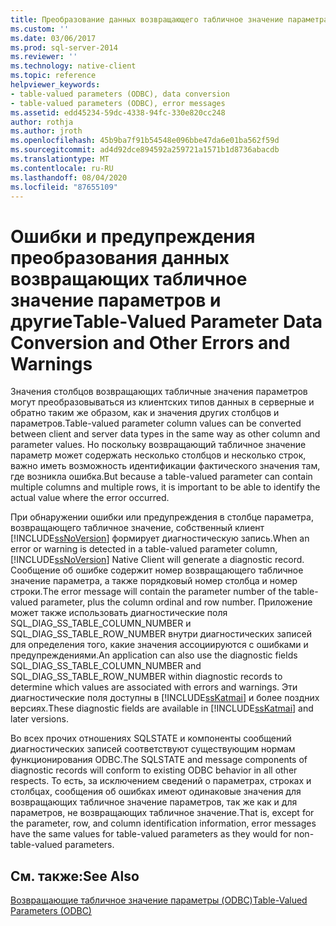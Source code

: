 ```yaml
---
title: Преобразование данных возвращающего табличное значение параметра и другие ошибки и предупреждения | Документация Майкрософт
ms.custom: ''
ms.date: 03/06/2017
ms.prod: sql-server-2014
ms.reviewer: ''
ms.technology: native-client
ms.topic: reference
helpviewer_keywords:
- table-valued parameters (ODBC), data conversion
- table-valued parameters (ODBC), error messages
ms.assetid: edd45234-59dc-4338-94fc-330e820cc248
author: rothja
ms.author: jroth
ms.openlocfilehash: 45b9ba7f91b54548e096bbe47da6e01ba562f59d
ms.sourcegitcommit: ad4d92dce894592a259721a1571b1d8736abacdb
ms.translationtype: MT
ms.contentlocale: ru-RU
ms.lasthandoff: 08/04/2020
ms.locfileid: "87655109"
---
```

# <a name="table-valued-parameter-data-conversion-and-other-errors-and-warnings"></a><span data-ttu-id="98543-102">Ошибки и предупреждения преобразования данных возвращающих табличное значение параметров и другие</span><span class="sxs-lookup"><span data-stu-id="98543-102">Table-Valued Parameter Data Conversion and Other Errors and Warnings</span></span>
  <span data-ttu-id="98543-103">Значения столбцов возвращающих табличные значения параметров могут преобразовываться из клиентских типов данных в серверные и обратно таким же образом, как и значения других столбцов и параметров.</span><span class="sxs-lookup"><span data-stu-id="98543-103">Table-valued parameter column values can be converted between client and server data types in the same way as other column and parameter values.</span></span> <span data-ttu-id="98543-104">Но поскольку возвращающий табличное значение параметр может содержать несколько столбцов и несколько строк, важно иметь возможность идентификации фактического значения там, где возникла ошибка.</span><span class="sxs-lookup"><span data-stu-id="98543-104">But because a table-valued parameter can contain multiple columns and multiple rows, it is important to be able to identify the actual value where the error occurred.</span></span>  
  
 <span data-ttu-id="98543-105">При обнаружении ошибки или предупреждения в столбце параметра, возвращающего табличное значение, собственный клиент [!INCLUDE[ssNoVersion](../../includes/ssnoversion-md.md)] формирует диагностическую запись.</span><span class="sxs-lookup"><span data-stu-id="98543-105">When an error or warning is detected in a table-valued parameter column, [!INCLUDE[ssNoVersion](../../includes/ssnoversion-md.md)] Native Client will generate a diagnostic record.</span></span> <span data-ttu-id="98543-106">Сообщение об ошибке содержит номер возвращающего табличное значение параметра, а также порядковый номер столбца и номер строки.</span><span class="sxs-lookup"><span data-stu-id="98543-106">The error message will contain the parameter number of the table-valued parameter, plus the column ordinal and row number.</span></span> <span data-ttu-id="98543-107">Приложение может также использовать диагностические поля SQL_DIAG_SS_TABLE_COLUMN_NUMBER и SQL_DIAG_SS_TABLE_ROW_NUMBER внутри диагностических записей для определения того, какие значения ассоциируются с ошибками и предупреждениями.</span><span class="sxs-lookup"><span data-stu-id="98543-107">An application can also use the diagnostic fields SQL_DIAG_SS_TABLE_COLUMN_NUMBER and SQL_DIAG_SS_TABLE_ROW_NUMBER within diagnostic records to determine which values are associated with errors and warnings.</span></span> <span data-ttu-id="98543-108">Эти диагностические поля доступны в [!INCLUDE[ssKatmai](../../includes/sskatmai-md.md)] и более поздних версиях.</span><span class="sxs-lookup"><span data-stu-id="98543-108">These diagnostic fields are available in [!INCLUDE[ssKatmai](../../includes/sskatmai-md.md)] and later versions.</span></span>  
  
 <span data-ttu-id="98543-109">Во всех прочих отношениях SQLSTATE и компоненты сообщений диагностических записей соответствуют существующим нормам функционирования ODBC.</span><span class="sxs-lookup"><span data-stu-id="98543-109">The SQLSTATE and message components of diagnostic records will conform to existing ODBC behavior in all other respects.</span></span> <span data-ttu-id="98543-110">То есть, за исключением сведений о параметрах, строках и столбцах, сообщения об ошибках имеют одинаковые значения для возвращающих табличное значение параметров, так же как и для параметров, не возвращающих табличное значение.</span><span class="sxs-lookup"><span data-stu-id="98543-110">That is, except for the parameter, row, and column identification information, error messages have the same values for table-valued parameters as they would for non-table-valued parameters.</span></span>  
  
## <a name="see-also"></a><span data-ttu-id="98543-111">См. также:</span><span class="sxs-lookup"><span data-stu-id="98543-111">See Also</span></span>  
 [<span data-ttu-id="98543-112">Возвращающие табличное значение параметры &#40;ODBC&#41;</span><span class="sxs-lookup"><span data-stu-id="98543-112">Table-Valued Parameters &#40;ODBC&#41;</span></span>](table-valued-parameters-odbc.md)  
  
  
